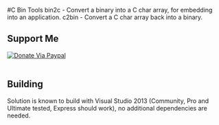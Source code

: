 #C Bin Tools
bin2c - Convert a binary into a C char array, for embedding into an application.
c2bin - Convert a C char array back into a binary.

## Support Me
[![Donate Via Paypal](https://www.paypalobjects.com/en_US/i/btn/btn_donateCC_LG.gif)](https://www.paypal.com/cgi-bin/webscr?cmd=_s-xclick&hosted_button_id=CALMNQUWLZNYL)
<br /><br />
## Building
Solution is known to build with Visual Studio 2013 (Community, Pro and Ultimate tested, Express should work), no additional dependencies are needed.<br />
<br /><br />
